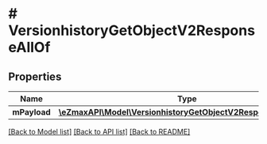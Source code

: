 # # VersionhistoryGetObjectV2ResponseAllOf

## Properties

Name | Type | Description | Notes
------------ | ------------- | ------------- | -------------
**mPayload** | [**\eZmaxAPI\Model\VersionhistoryGetObjectV2ResponseMPayload**](VersionhistoryGetObjectV2ResponseMPayload.md) |  |

[[Back to Model list]](../../README.md#models) [[Back to API list]](../../README.md#endpoints) [[Back to README]](../../README.md)
